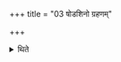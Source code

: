 +++
title = "03 षोडशिनो ग्रहणम्"

+++

<details><summary>थिते</summary>

षोडशिनो ग्रहणम् ३
</details>
